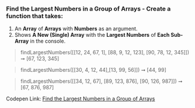 ### Find the Largest Numbers in a Group of Arrays - Create a function that takes: 

1. An **Array** of **Arrays** with **Numbers** as an argument. 
1. Shows **A New (Single) Array** with the **Largest Numbers** of **Each Sub-Array** in the console.

> findLargestNumbers([[12, 24, 67, 1], [88, 9, 12, 123], [90, 78, 12, 345]]) ➞ [67, 123, 345] 

> findLargestNumbers([[30, 4, 12, 44],[13, 99, 56]]) ➞ [44, 99]

> findLargestNumbers([[34, 12, 67], [89, 123, 876], [90, 126, 987]]) ➞ [67, 876, 987]

Codepen Link: [Find the Largest Numbers in a Group of Arrays](https://codepen.io/javascriptstudent/pen/pojNVKr?editors=0012)